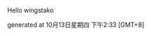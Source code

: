 <!--- 
The README.md is auto-generated. Do not edit.
--->

Hello wingstako

generated at 10月13日星期四 下午2:33 [GMT+8]
